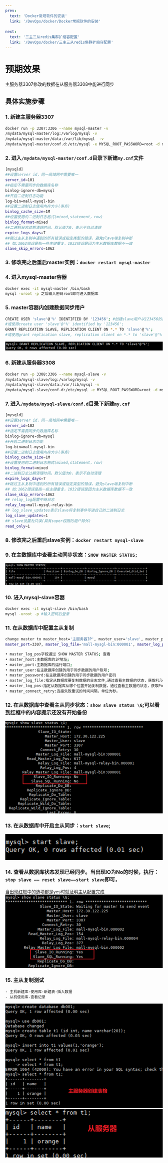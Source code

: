 ```yaml
---
prev:
  text: 'Docker常规软件的安装'
  link: '/DevOps/docker/Docker常规软件的安装'
  
next:
  text: '三主三从redis集群扩缩容配置'
  link: '/DevOps/docker/三主三从redis集群扩缩容配置'
---
```


# 预期效果
主服务器3307修改的数据在从服务器3308中能进行同步

## 具体实施步骤

### 1. 新建主服务器3307
```bash
docker run -p 3307:3306 --name mysql-master -v
/mydata/mysql-master/log:/varlog/mysql -v
/mydata/mysql-master/data:/var/lib/mysql  -v
/mydata/mysql-master/conf.d:/etc/mysql -e MYSQL_ROOT_PASSWORD=root -d mysql:5.7
```

### 2. 进入`/mydata/mysql-master/conf.d`目录下新建`my.cnf`文件
```bash
[mysqld]
##设置server id，同一局域网中需要唯一
server_id=101
##指定不需要同步的数据库名称
binlog-ignore-db=mysql
##开启二进制日志功能
log-bin=mall-mysql-bin
##设置二进制日志使用内存大小(事务)
binlog_cache_size=1M
##设置使用的二进制日志格式(mixed,statement，row)
binlog_format=mixed
##二进制日志过期清理时间。默认值为0，表示不自动清理
expire_logs_days=7
##跳过主从复制中遇到的所有错误或指定类型的错误，避免slave端复制中断
## 如:1062错误是指一些主键重复，1032错误是因为主从数据库数据不一致
slave_skip_errors=1062
```

### 3. 修改完之后重启master实例：`docker restart mysql-master`

### 4. 进入mysql-master容器
```bash
docker exec -it mysql-master /bin/bash
mysql -uroot -p 之后输入密码root即可进入数据库
```

### 5. master容器内创建数据同步用户
```bash
CREATE USER 'slave'@'%' IDENTIFIED BY '123456'; #创建slave用户以123456的密码登录并授权给其相关的操作权限 
#或使用create user 'slave'@'%' identified by '123456';
GRANT REPLICATION SLAVE, REPLICATION CLIENT ON *.* TO 'slave'@'%';
#或使用grant replication slave, replication client on *.* to 'slave'@'%';
```
![](../../assets/docker-7-1.png)
### 6.	新建从服务器3308

```bash
docker run -p 3308:3306 --name mysql-slave -v 
/mydata/mysql-slave/log:/varlog/mysql -v
/mydata/mysql-slave/data:/var/lib/mysql -v 
/mydata/mysql-slave/conf.d:/etc/mysql -e MYSQL_ROOT_PASSWORD=root -d mysql:5.7
```

### 7. 进入`/mydata/mysql-slave/conf.d`目录下新建`my.cnf`
```bash
[mysqld]
##设置server id，同一局域网中需要唯一
server_id=102
##指定不需要同步的数据库名称
binlog-ignore-db=mysql
##开启二进制日志功能
log-bin=mall-mysql-bin
##设置二进制日志使用内存大小(事务)
binlog_cache_size=1M
##设置使用的二进制日志格式(mixed,statement，row)
binlog_format=mixed
##二进制日志过期清理时间。默认值为0，表示不自动清理
expire_logs_days=7
##跳过主从复制中遇到的所有错误或指定类型的错误，避免slave端复制中断
## 如:1062错误是指一些主键重复，1032错误是因为主从数据库数据不一致
slave_skip_errors=1062
## relay_log配置中继日志
relay_log=mall-mysql-relay-bin
## log_slave_updates表示slave将复制事件写进自己的二进制日志
log_slave_updates=1
## slave设置为只读(具有super权限的用户除外)
read_only=1
```

### 8.	修改完之后重启slave实例：`docker restart mysql-slave`
### 9.	在主数据库中查看主动同步状态：`SHOW MASTER STATUS;`
![](../../assets/docker-7-2.png)
### 10.	进入mysql-slave容器
```bash
docker exec -it mysql-slave /bin/bash
mysql -uroot -p #输入密码后登录
```
### 11.	在从数据库中配置主从复制
```bash
change master to master_host='主服务器IP', master_user='slave', master_password='主服务器密码',
master_port=3307, master_log_file='mall-mysgl-bin:000001', master_log_pos=154, master_connect_retry=30;
```
```bash
• master_log_pos字段通过 SHOW MASTER STATUS; 查看
• master_host:主数据库的iP地址;
• master_port:主数据库的运行端口;
• master_user:在主数据库创建的用于同步数据的用户账号;
• master_password:在主数据库创建的用于同步数据的用户密码
• master_log_file:指定从数据库要复制数据的日志文件,通过査看主数据的状态，获取File参数;
• master_log_pos:指定从数据库从哪个位置开始复制数据，通过査看主数据的状态，获取Position参数
• master_connect_retry:连接失败重试的时间间隔，单位为秒。
```

### 12.	在从数据库中查看主从同步状态：`show slave status \G`;可以看到红框中的内容提示还没有开始备份
![](../../assets/docker-7-3.png)
### 13.	在从数据库中开启主从同步：`start slave`;
![](../../assets/docker-7-4.png)
### 14.	查看从数据库状态发现已经同步。当出现IO为No的时候，执行：`stop slave —— reset slave——start slave`即可，<br/>
当出现红框中的选项都是yes时就证明主从配置完成
![](../../assets/docker-7-5.png)

### 15.	主从复制测试
    - 主机新建库-使用库-新建表-插入数据
    - 从机使用库-查看记录
![](../../assets/docker-7-6.png)   
![](../../assets/docker-7-7.png)
